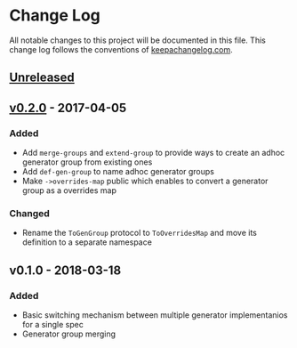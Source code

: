 # Change Log
All notable changes to this project will be documented in this file. This change log follows the conventions of [keepachangelog.com](http://keepachangelog.com/).

## [Unreleased]

## [v0.2.0] - 2017-04-05
### Added
- Add `merge-groups` and `extend-group` to provide ways to create an adhoc generator group from existing ones
- Add `def-gen-group` to name adhoc generator groups
- Make `->overrides-map` public which enables to convert a generator group as a overrides map

### Changed
- Rename the `ToGenGroup` protocol to `ToOverridesMap` and move its definition to a separate namespace

## v0.1.0 - 2018-03-18
### Added
- Basic switching mechanism between multiple generator implementanios for a single spec
- Generator group merging

[Unreleased]: https://github.com/athos/genman/compare/v0.1.0...HEAD
[v0.2.0]: https://github.com/athos/genman/compare/v0.1.0...v0.2.0
